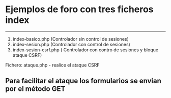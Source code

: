 # Ejemplos de foro con tres ficheros index
---
1. index-basico.php  (Controlador sin control de sesiones)
2. index-sesion.php  (Controlador con control de sesiones)
3. index-sesion-csrf.php ( Controlador con contro de sesiones y bloque ataque CSRF)

Fichero: ataque.php - realice el ataque CSRF 

Para facilitar el ataque los formularios se envian por el método GET
---